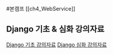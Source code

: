 #본캠프 [[ch4_WebService]]

## Django 기초 & 심화 강의자료

[Django 기초 강의자료](https://teamsparta.notion.site/SCC-8475ef455a02462a89bf33589e9cf873)
[Django 심화 강의자료](https://teamsparta.notion.site/SCC-493713f213ca4e03afeb518bda509486)
